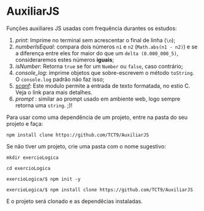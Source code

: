 # AuxiliarJS
Funções auxiliares JS usadas com frequência durantes os estudos:

1. *print*: Imprime no terminal sem acrescentar o final de linha (```\n```);
2. *numberIsEqual*: compara dois números ```n1``` e ```n2``` (```Math.abs(n1 - n2)```) e se a diferença entre eles for maior do que um ```delta (0.000_000_5)```, consideraremos estes números **iguais**;
3. *isNumber*: Retorna ```true``` se for um ```Number``` ou ```false```, caso contrário;
4.  *console_log*: imprime objetos que sobre-escrevem o método ```toString```. O ```console.log``` padrão não faz isso;
5.  [*scanf*](https://www.npmjs.com/package/scanf): Este modulo permite a entrada de texto formatada, no estio C. Veja o link para mais detalhes.
6.  *prompt* : similar ao prompt usado em ambiente web, logo sempre retorna uma ```string```. ;)!


Para usar como uma dependência de um projeto, entre na pasta do seu projeto e faça:

```npm install clone https://github.com/TCT9/AuxiliarJS```

Se não tiver um projeto, crie uma pasta com o nome sugestivo:

```mkdir exercioLogica```

```cd exercioLogica```

```exercioLogica/$ npm init -y```

```exercioLogica/$ npm install clone https://github.com/TCT9/AuxiliarJS```


E o projeto será clonado e as dependêcias instaladas.
